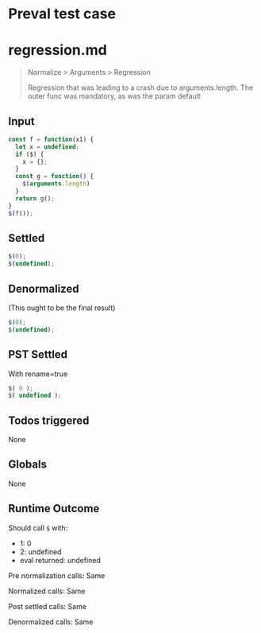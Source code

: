 # Preval test case

# regression.md

> Normalize > Arguments > Regression
>
> Regression that was leading to a crash due to arguments.length. The outer func was mandatory, as was the param default

## Input

`````js filename=intro
const f = function(x1) {
  let x = undefined;
  if ($) {
    x = {};
  } 
  const g = function() {
    $(arguments.length)
  }
  return g();
}
$(f());
`````


## Settled


`````js filename=intro
$(0);
$(undefined);
`````


## Denormalized
(This ought to be the final result)

`````js filename=intro
$(0);
$(undefined);
`````


## PST Settled
With rename=true

`````js filename=intro
$( 0 );
$( undefined );
`````


## Todos triggered


None


## Globals


None


## Runtime Outcome


Should call `$` with:
 - 1: 0
 - 2: undefined
 - eval returned: undefined

Pre normalization calls: Same

Normalized calls: Same

Post settled calls: Same

Denormalized calls: Same
